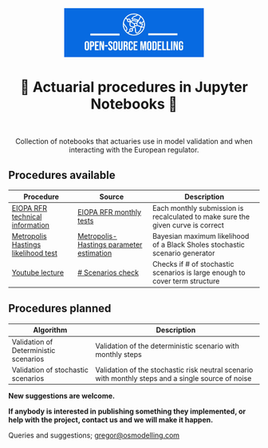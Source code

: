 <div align="center">
  <a href="https://github.com/opem-source-modelling" target="_blank">
    <picture>
      <img src="images/OSM_logo.jpeg" width=280 alt="Logo"/>
    </picture>
  </a>
</div>

<h1 align="center" style="border-botom: none">
  <b>
    🐍 Actuarial procedures in Jupyter Notebooks 🐍     
  </b>
</h1>

</br>

<p align="center">
  Collection of notebooks that actuaries use in model validation and when interacting with the European regulator. 
</p>

## Procedures available

| Procedure                             | Source                                    | Description                                                                    |
| --------------------------------------| ------------------------------------------| -------------------------------------------------------------------------------|
| [EIOPA RFR technical information]     | [EIOPA RFR monthly tests]                 | Each monthly submission is recalculated to make sure the given curve is correct|
| [Metropolis Hastings likelihood test] | [Metropolis-Hastings parameter estimation]| Bayesian maximum likelihood of a Black Sholes stochastic scenario generator    |
| [Youtube lecture]                     | [# Scenarios check]                       | Checks if # of stochastic scenarios is large enough to cover term structure    |


[Metropolis Hastings likelihood test]:https://en.wikipedia.org/wiki/Metropolis%E2%80%93Hastings_algorithm
[EIOPA RFR technical information]:https://www.eiopa.europa.eu/tools-and-data/risk-free-interest-rate-term-structures_en
[EIOPA RFR monthly tests]:https://github.com/open-source-modelling/insurance_jupyter/tree/main/EIOPA_smith_wilson_test
[Metropolis-Hastings parameter estimation]:https://github.com/open-source-modelling/insurance_jupyter/tree/main/Metropolis_Hastings_Black_Sholes_ESG
[Youtube lecture]:https://www.youtube.com/watch?v=BIZdwUDbnDo
[# Scenarios check]:https://github.com/open-source-modelling/insurance_jupyter/tree/main/enough_stochastic_scenarios



## Procedures planned

| Algorithm                                |  Description                                                                                         |
| -----------------------------------------|  ----------------------------------------------------------------------------------------------------|
| Validation of Deterministic scenarios    |  Validation of the deterministic scenario with monthly steps                                         |
| Validation of stochastic scenarios       | Validation of the stochastic risk neutral scenario with monthly steps and a single source of noise   |

<b> New suggestions are welcome. </b>

<b> If anybody is interested in publishing something they implemented, or help with the project, contact us and we will make it happen. </b>

Queries and suggestions; gregor@osmodelling.com
